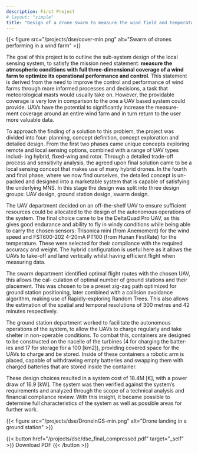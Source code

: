 ```yaml
---
description: First Project
# layout: "simple"
title: "Design of a drone swarm to measure the wind field and temperature stratification in a wind farm"
---
```


<!-- {{< lead >}}
Bachelor's thesis, supervisor: Dr. Ir. Dries Allaerts 
{{< /lead >}} -->

{{< figure src="/projects/dse/cover-min.png" alt="Swarm of drones performing in a wind farm" >}}


The goal of this project is to outline the sub-system design of the local sensing system, to satisfy the mission need statement: **measure the atmospheric conditions with full three-dimensional coverage of a wind farm to optimize its operational performance and control**. This statement is derived from the need to improve the control and performance of wind farms through more informed processes and decisions, a task that meteorological masts would usually take on. However, the providable coverage is very low in comparison to the one a UAV based system could provide. UAVs have the potential to significantly increase the measure- ment coverage around an entire wind farm and in turn return to the user more valuable data.

To approach the finding of a solution to this problem, the project was divided into four: planning, concept definition, concept exploration and detailed design. From the first two phases came unique concepts exploring remote and local sensing options, combined with a range of UAV types includ- ing hybrid, fixed-wing and rotor. Through a detailed trade-off process and sensitivity analysis, the agreed upon final solution came to be a local sensing concept that makes use of many hybrid drones. In the fourth and final phase, where we now find ourselves, the detailed concept is un- packed and designed into a marketable system that is capable of satisfying the underlying MNS. In this stage the design was split into three design groups: UAV design, ground station design, swarm design.

The UAV department decided on an off-the-shelf UAV to ensure sufficient resources could be allocated to the design of the autonomous operations of the system. The final choice came to be the DeltaQuad Pro UAV, as this gives good endurance and ability to fly in windy conditions while being able to carry the chosen sensors: Trisonica mini (from Anemoment) for the wind speed and FST600-202 4-20mA PT100 (from Hunan FirstRate) for the temperature. These were selected for their compliance with the required accuracy and weight. The hybrid configuration is useful here as it allows the UAVs to take-off and land vertically whilst having efficient flight when measuring data.

The swarm department identified optimal flight routes with the chosen UAV, this allows the cal- culation of optimal number of ground stations and their placement. This was chosen to be a preset zig-zag path optimized for ground station positioning, later combined with a collision avoidance algorithm, making use of Rapidly-exploring Random Trees. This also allows the estimation of the spatial and temporal resolutions of 300 metres and 42 minutes respectively.

The ground station department worked to facilitate the autonomous operations of the system, to allow the UAVs to charge regularly and take shelter in non-operable conditions. To combat this, containers are designed to be constructed on the nacelle of the turbines (4 for charging the batter- ies and 17 for storage for a 100 [km2]), providing covered space for the UAVs to charge and be stored. Inside of these containers a robotic arm is placed, capable of withdrawing empty batteries and swapping them with charged batteries that are stored inside the container.

These design choices resulted in a system cost of 18.4M [€], with a power draw of 16.9 [kW]. The system was then verified against the system’s requirements and analyzed through the scope of a technical analysis and financial compliance review. With this insight, it became possible to determine full characteristics of the system as well as possible areas for further work.

{{< figure src="/projects/dse/DroneInGS-min.png" alt="Drone landing in a ground station" >}}

{{< button href="/projects/dse/dse_final_compressed.pdf" target="_self" >}}
Download PDF
{{< /button >}}